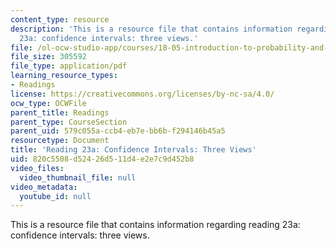 ```yaml
---
content_type: resource
description: 'This is a resource file that contains information regarding reading
  23a: confidence intervals: three views.'
file: /ol-ocw-studio-app/courses/18-05-introduction-to-probability-and-statistics-spring-2014/820c5508d52426d511d4e2e7c9d452b8_MIT18_05S14_Reading23a.pdf
file_size: 305592
file_type: application/pdf
learning_resource_types:
- Readings
license: https://creativecommons.org/licenses/by-nc-sa/4.0/
ocw_type: OCWFile
parent_title: Readings
parent_type: CourseSection
parent_uid: 579c055a-ccb4-eb7e-bb6b-f294146b45a5
resourcetype: Document
title: 'Reading 23a: Confidence Intervals: Three Views'
uid: 820c5508-d524-26d5-11d4-e2e7c9d452b8
video_files:
  video_thumbnail_file: null
video_metadata:
  youtube_id: null
---
```

This is a resource file that contains information regarding reading 23a: confidence intervals: three views.